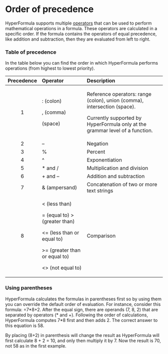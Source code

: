 # Order of precedence

HyperFormula supports multiple [operators](types-of-operators.md) that can be used to perform mathematical operations in a formula. These operators are calculated in a specific order. If the formula contains the operators of equal precedence, like addition and subtraction, then they are evaluated from left to right.

### Table of precedence

In the table below you can find the order in which HyperFormula performs operations \(from highest to lowest priority\).

<table>
  <thead>
    <tr>
      <th style="text-align:center">Precedence</th>
      <th style="text-align:left">Operator</th>
      <th style="text-align:left">Description</th>
    </tr>
  </thead>
  <tbody>
    <tr>
      <td style="text-align:center">1</td>
      <td style="text-align:left">
        <p>: (colon)</p>
        <p>, (comma)</p>
        <p>(space)</p>
      </td>
      <td style="text-align:left">
        <p>Reference operators: range (colon), union (comma), intersection (space).</p>
        <p></p>
        <p>Currently supported by HyperFormula only at the grammar level of a function.</p>
      </td>
    </tr>
    <tr>
      <td style="text-align:center">2</td>
      <td style="text-align:left">&#x2013;</td>
      <td style="text-align:left">Negation</td>
    </tr>
    <tr>
      <td style="text-align:center">3</td>
      <td style="text-align:left">%</td>
      <td style="text-align:left">Percent</td>
    </tr>
    <tr>
      <td style="text-align:center">4</td>
      <td style="text-align:left">^</td>
      <td style="text-align:left">Exponentiation</td>
    </tr>
    <tr>
      <td style="text-align:center">5</td>
      <td style="text-align:left">* and /</td>
      <td style="text-align:left">Multiplication and division</td>
    </tr>
    <tr>
      <td style="text-align:center">6</td>
      <td style="text-align:left">+ and &#x2013;</td>
      <td style="text-align:left">Addition and subtraction</td>
    </tr>
    <tr>
      <td style="text-align:center">7</td>
      <td style="text-align:left">&amp; (ampersand)</td>
      <td style="text-align:left">Concatenation of two or more text strings</td>
    </tr>
    <tr>
      <td style="text-align:center">8</td>
      <td style="text-align:left">
        <p>&lt; (less than)</p>
        <p>= (equal to) &gt; (greater than)</p>
        <p>&lt;= (less than or equal to)</p>
        <p>&gt;= (greater than or equal to)</p>
        <p>&lt;&gt; (not equal to)</p>
      </td>
      <td style="text-align:left">Comparison</td>
    </tr>
  </tbody>
</table>

### Using parentheses

HyperFormula calculates the formulas in parentheses first so by using them you can override the default order of evaluation. For instance, consider this formula: =7\*8+2. After the equal sign, there are operands \(7, 8, 2\) that are separated by operators \(\* and +\). Following the order of calculations, HyperFormula computes 7\*8 first and then adds 2. The correct answer to this equation is 58.

By placing \(8+2\) in parenthesis will change the result as HyperFormula will first calculate 8 + 2 = 10, and only then multiply it by 7. Now the result is 70, not 58 as in the first example.

